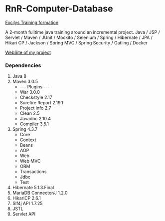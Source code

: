 # RnR-Computer-Database

[Excilys Training formation](https://github.com/excilys/training-java "Github of the formation")

A 2-month fulltime java training around an incremental project. Java / JSP / Servlet / Maven / JUnit / Mockito / Selenium / Spring / Hibernate / JPA / Hikari CP / Jackson / Spring MVC / Spring Security / Gatling / Docker

[WebSite of my project](http://52.53.230.21:32810/ComputerDatabase/dashboard "Website")




### Dependencies

1. Java 8
2. Maven 3.0.5
   * --- Plugins ---
   * War 3.0.0
   * Checkstyle  2.17
   * Surefire Report 2.19.1
   * Project info 2.7
   * Clean 2.5
   * Javadoc 2.10.4
   * Compiler 3.5.1
3. Spring 4.3.7
   * Core
   * Context
   * Beans
   * AOP
   * Web
   * Web MVC
   * ORM
   * Transactions
   * Jdbc
   * Test
4. Hibernate 5.1.3.Final
5. MariaDB Connector/J 1.2.0
6. HikariCP 2.6.1
7. Slf4j API 1.7.25
8. JSTL
9. Servlet API



